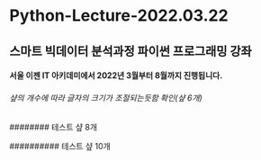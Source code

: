 # Python-Lecture-2022.03.22

## 스마트 빅데이터 분석과정 파이썬 프로그래밍 강좌

#### 서울 이젠 IT 아키데미에서 2022년 3월부터 8월까지 진행됩니다.

###### 샾의 개수에 따라 글자의 크기가 조절되는듯함 확인(샾 6개)

######## 테스트 샾 8개

########## 테스트 샾 10개

